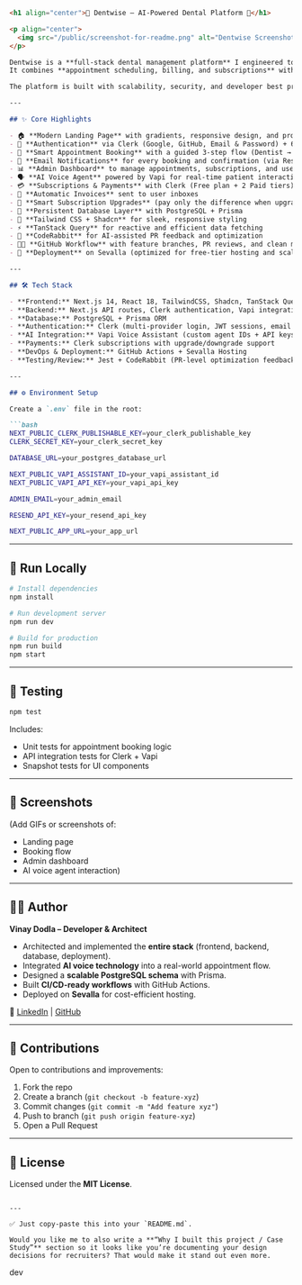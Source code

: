

````markdown
<h1 align="center">🦷 Dentwise – AI-Powered Dental Platform 🦷</h1>  

<p align="center">
  <img src="/public/screenshot-for-readme.png" alt="Dentwise Screenshot" width="700"/>
</p>  

Dentwise is a **full-stack dental management platform** I engineered to modernize how dental practices interact with patients.  
It combines **appointment scheduling, billing, and subscriptions** with an **AI-driven voice agent** for next-generation patient engagement.  

The platform is built with scalability, security, and developer best practices in mind — ready to handle real-world use cases while being free-tier deployment friendly.  

---

## ✨ Core Highlights  

- 🏠 **Modern Landing Page** with gradients, responsive design, and professional visuals  
- 🔐 **Authentication** via Clerk (Google, GitHub, Email & Password) + 6-digit Email Verification  
- 📅 **Smart Appointment Booking** with a guided 3-step flow (Dentist → Service & Time → Confirm)  
- 📩 **Email Notifications** for every booking and confirmation (via Resend)  
- 📊 **Admin Dashboard** to manage appointments, subscriptions, and users  
- 🗣️ **AI Voice Agent** powered by Vapi for real-time patient interaction (Pro feature)  
- 💳 **Subscriptions & Payments** with Clerk (Free plan + 2 Paid tiers)  
- 🧾 **Automatic Invoices** sent to user inboxes  
- 💸 **Smart Subscription Upgrades** (pay only the difference when upgrading)  
- 📂 **Persistent Database Layer** with PostgreSQL + Prisma  
- 🎨 **Tailwind CSS + Shadcn** for sleek, responsive styling  
- ⚡ **TanStack Query** for reactive and efficient data fetching  
- 🤖 **CodeRabbit** for AI-assisted PR feedback and optimization  
- 🧑‍💻 **GitHub Workflow** with feature branches, PR reviews, and clean merges  
- 🚀 **Deployment** on Sevalla (optimized for free-tier hosting and scaling)  

---

## 🛠️ Tech Stack  

- **Frontend:** Next.js 14, React 18, TailwindCSS, Shadcn, TanStack Query  
- **Backend:** Next.js API routes, Clerk authentication, Vapi integration, Resend for email  
- **Database:** PostgreSQL + Prisma ORM  
- **Authentication:** Clerk (multi-provider login, JWT sessions, email code verification)  
- **AI Integration:** Vapi Voice Assistant (custom agent IDs + API keys)  
- **Payments:** Clerk subscriptions with upgrade/downgrade support  
- **DevOps & Deployment:** GitHub Actions + Sevalla Hosting  
- **Testing/Review:** Jest + CodeRabbit (PR-level optimization feedback)  

---

## ⚙️ Environment Setup  

Create a `.env` file in the root:  

```bash
NEXT_PUBLIC_CLERK_PUBLISHABLE_KEY=your_clerk_publishable_key
CLERK_SECRET_KEY=your_clerk_secret_key

DATABASE_URL=your_postgres_database_url

NEXT_PUBLIC_VAPI_ASSISTANT_ID=your_vapi_assistant_id
NEXT_PUBLIC_VAPI_API_KEY=your_vapi_api_key

ADMIN_EMAIL=your_admin_email

RESEND_API_KEY=your_resend_api_key

NEXT_PUBLIC_APP_URL=your_app_url
````

---

## 🚀 Run Locally

```bash
# Install dependencies
npm install

# Run development server
npm run dev

# Build for production
npm run build
npm start
```

---

## 🧪 Testing

```bash
npm test
```

Includes:

* Unit tests for appointment booking logic
* API integration tests for Clerk + Vapi
* Snapshot tests for UI components

---

## 📸 Screenshots

(Add GIFs or screenshots of:

* Landing page
* Booking flow
* Admin dashboard
* AI voice agent interaction)

---

## 🧑‍💻 Author

**Vinay Dodla – Developer & Architect**

* Architected and implemented the **entire stack** (frontend, backend, database, deployment).
* Integrated **AI voice technology** into a real-world appointment flow.
* Designed a **scalable PostgreSQL schema** with Prisma.
* Built **CI/CD-ready workflows** with GitHub Actions.
* Deployed on **Sevalla** for cost-efficient hosting.

🔗 [LinkedIn](https://www.linkedin.com/in/vinay-dodla-695232213/) | [GitHub](https://github.com/vinay23is)

---

## 🤝 Contributions

Open to contributions and improvements:

1. Fork the repo
2. Create a branch (`git checkout -b feature-xyz`)
3. Commit changes (`git commit -m "Add feature xyz"`)
4. Push to branch (`git push origin feature-xyz`)
5. Open a Pull Request

---

## 📜 License

Licensed under the **MIT License**.

```

---

✅ Just copy-paste this into your `README.md`.  

Would you like me to also write a **“Why I built this project / Case Study”** section so it looks like you’re documenting your design decisions for recruiters? That would make it stand out even more.
```
dev
```

